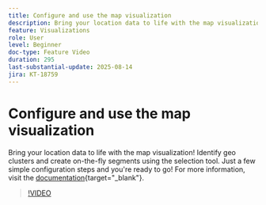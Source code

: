 ```yaml
---
title: Configure and use the map visualization
description: Bring your location data to life with the map visualization! Identify geo clusters and create on-the-fly segments using the selection tool. Just a few simple configuration steps and you're ready to go!
feature: Visualizations
role: User
level: Beginner
doc-type: Feature Video
duration: 295
last-substantial-update: 2025-08-14
jira: KT-18759
---
```


# Configure and use the map visualization

Bring your location data to life with the map visualization! Identify geo clusters and create on-the-fly segments using the selection tool. Just a few simple configuration steps and you're ready to go! For more information, visit the [documentation](https://experienceleague.adobe.com/en/docs/analytics-platform/using/cja-workspace/visualizations/map){target="_blank"}.

>[!VIDEO](https://video.tv.adobe.com/v/3470819/?learn=on&enablevpops)
